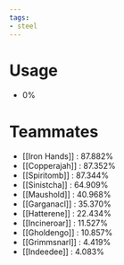 ```yaml
---
tags:
- steel
---
```

# Usage
- 0%
# Teammates
- [[Iron Hands]] : 87.882%
- [[Copperajah]] : 87.352%
- [[Spiritomb]] : 87.344%
- [[Sinistcha]] : 64.909%
- [[Maushold]] : 40.968%
- [[Garganacl]] : 35.370%
- [[Hatterene]] : 22.434%
- [[Incineroar]] : 11.527%
- [[Gholdengo]] : 10.857%
- [[Grimmsnarl]] : 4.419%
- [[Indeedee]] : 4.083%
